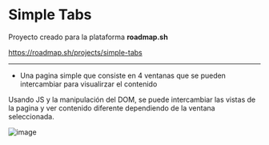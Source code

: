 # Simple Tabs

Proyecto creado para la plataforma **roadmap.sh**

https://roadmap.sh/projects/simple-tabs

---

* Una pagina simple que consiste en 4 ventanas que se pueden intercambiar para visualirzar el contenido

Usando JS y la manipulación del DOM, se puede intercambiar las vistas de la pagina
y ver contenido diferente dependiendo de la ventana seleccionada.



![image](https://github.com/user-attachments/assets/d83490a7-cee1-4b02-b1db-535ca82a6b6d)



